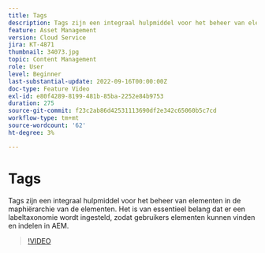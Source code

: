 ```yaml
---
title: Tags
description: Tags zijn een integraal hulpmiddel voor het beheer van elementen in de maphiërarchie van de elementen. Het is van essentieel belang dat er een labeltaxonomie wordt ingesteld, zodat gebruikers elementen kunnen vinden en indelen in AEM.
feature: Asset Management
version: Cloud Service
jira: KT-4871
thumbnail: 34073.jpg
topic: Content Management
role: User
level: Beginner
last-substantial-update: 2022-09-16T00:00:00Z
doc-type: Feature Video
exl-id: e80f4289-8199-481b-85ba-2252e84b9753
duration: 275
source-git-commit: f23c2ab86d42531113690df2e342c65060b5c7cd
workflow-type: tm+mt
source-wordcount: '62'
ht-degree: 3%

---
```


# Tags

Tags zijn een integraal hulpmiddel voor het beheer van elementen in de maphiërarchie van de elementen. Het is van essentieel belang dat er een labeltaxonomie wordt ingesteld, zodat gebruikers elementen kunnen vinden en indelen in AEM.

>[!VIDEO](https://video.tv.adobe.com/v/34073?quality=12&learn=on)
